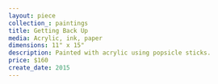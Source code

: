 ```yaml
---
layout: piece
collection_: paintings
title: Getting Back Up
media: Acrylic, ink, paper
dimensions: 11" x 15"
description: Painted with acrylic using popsicle sticks.
price: $160
create_date: 2015
---
```

